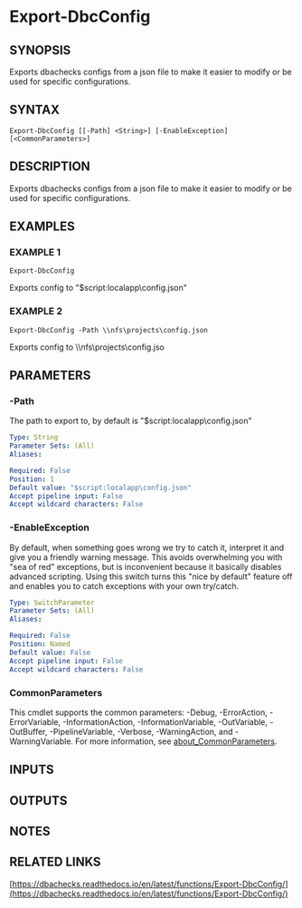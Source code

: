 # Export-DbcConfig

## SYNOPSIS
Exports dbachecks configs from a json file to make it easier to modify or be used for specific configurations.

## SYNTAX

```
Export-DbcConfig [[-Path] <String>] [-EnableException] [<CommonParameters>]
```

## DESCRIPTION
Exports dbachecks configs from a json file to make it easier to modify or be used for specific configurations.

## EXAMPLES

### EXAMPLE 1
```
Export-DbcConfig
```

Exports config to "$script:localapp\config.json"

### EXAMPLE 2
```
Export-DbcConfig -Path \\nfs\projects\config.json
```

Exports config to \\\\nfs\projects\config.jso

## PARAMETERS

### -Path
The path to export to, by default is "$script:localapp\config.json"

```yaml
Type: String
Parameter Sets: (All)
Aliases:

Required: False
Position: 1
Default value: "$script:localapp\config.json"
Accept pipeline input: False
Accept wildcard characters: False
```

### -EnableException
By default, when something goes wrong we try to catch it, interpret it and give you a friendly warning message.
This avoids overwhelming you with "sea of red" exceptions, but is inconvenient because it basically disables advanced scripting.
Using this switch turns this "nice by default" feature off and enables you to catch exceptions with your own try/catch.

```yaml
Type: SwitchParameter
Parameter Sets: (All)
Aliases:

Required: False
Position: Named
Default value: False
Accept pipeline input: False
Accept wildcard characters: False
```

### CommonParameters
This cmdlet supports the common parameters: -Debug, -ErrorAction, -ErrorVariable, -InformationAction, -InformationVariable, -OutVariable, -OutBuffer, -PipelineVariable, -Verbose, -WarningAction, and -WarningVariable. For more information, see [about_CommonParameters](http://go.microsoft.com/fwlink/?LinkID=113216).

## INPUTS

## OUTPUTS

## NOTES

## RELATED LINKS

[https://dbachecks.readthedocs.io/en/latest/functions/Export-DbcConfig/](https://dbachecks.readthedocs.io/en/latest/functions/Export-DbcConfig/)

